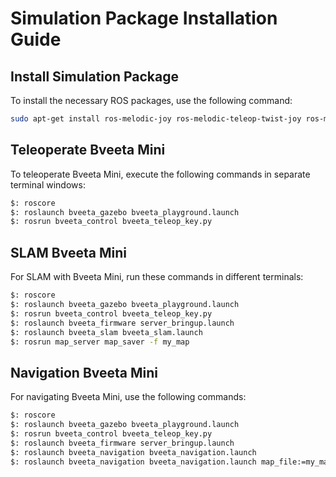 
# Simulation Package Installation Guide

## Install Simulation Package

To install the necessary ROS packages, use the following command:

```bash
sudo apt-get install ros-melodic-joy ros-melodic-teleop-twist-joy ros-melodic-teleop-twist-keyboard ros-melodic-amcl ros-melodic-map-server ros-melodic-move-base ros-melodic-urdf ros-melodic-xacro ros-melodic-rqt-image-view ros-melodic-gmapping ros-melodic-navigation ros-melodic-joint-state-publisher ros-melodic-robot-state-publisher ros-melodic-slam-gmapping ros-melodic-dwa-local-planner ros-melodic-joint-state-publisher-gui ros-melodic-cartographer-ros ros-melodic-cartographer-rviz
```

## Teleoperate Bveeta Mini

To teleoperate Bveeta Mini, execute the following commands in separate terminal windows:

```bash
$: roscore
$: roslaunch bveeta_gazebo bveeta_playground.launch
$: rosrun bveeta_control bveeta_teleop_key.py
```

## SLAM Bveeta Mini

For SLAM with Bveeta Mini, run these commands in different terminals:

```bash
$: roscore
$: roslaunch bveeta_gazebo bveeta_playground.launch
$: rosrun bveeta_control bveeta_teleop_key.py
$: roslaunch bveeta_firmware server_bringup.launch
$: roslaunch bveeta_slam bveeta_slam.launch
$: rosrun map_server map_saver -f my_map
```

## Navigation Bveeta Mini

For navigating Bveeta Mini, use the following commands:

```bash
$: roscore
$: roslaunch bveeta_gazebo bveeta_playground.launch
$: rosrun bveeta_control bveeta_teleop_key.py
$: roslaunch bveeta_firmware server_bringup.launch
$: roslaunch bveeta_navigation bveeta_navigation.launch
$: roslaunch bveeta_navigation bveeta_navigation.launch map_file:=my_map
```
